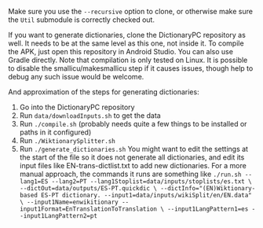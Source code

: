 Make sure you use the `--recursive` option to clone, or otherwise
make sure the `Util` submodule is correctly checked out.

If you want to generate dictionaries, clone the DictionaryPC
repository as well. It needs to be at the same level as this one, not
inside it.
To compile the APK, just open this repository in Android Studio.
You can also use Gradle directly.
Note that compilation is only tested on Linux.
It is possible to disable the smallicu/makesmallicu step if it causes
issues, though help to debug any such issue would be welcome.

And approximation of the steps for generating dictionaries:
1. Go into the DictionaryPC repository
2. Run `data/downloadInputs.sh` to get the data
3. Run `./compile.sh` (probably needs quite a few things to be installed or paths in it configured)
4. Run `./WiktionarySplitter.sh`
5. Run `./generate_dictionaries.sh`
   You might want to edit the settings at the start of the file
   so it does not generate all dictionaries, and edit its input files
   like EN-trans-dictlist.txt to add new dictionaries.
   For a more manual approach, the commands it runs are something like
  `./run.sh --lang1=ES --lang2=PT --lang1Stoplist=data/inputs/stoplists/es.txt \
  --dictOut=data/outputs/ES-PT.quickdic \
  --dictInfo="(EN)Wiktionary-based ES-PT dictionary. --input1=data/inputs/wikiSplit/en/EN.data" \
  --input1Name=enwikitionary --input1Format=EnTranslationToTranslation \
  --input1LangPattern1=es --input1LangPattern2=pt`
